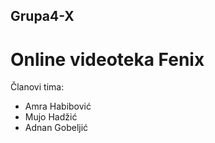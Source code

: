## Grupa4-X
# Online videoteka Fenix 
Članovi tima:
* Amra Habibović
* Mujo Hadžić
* Adnan Gobeljić

